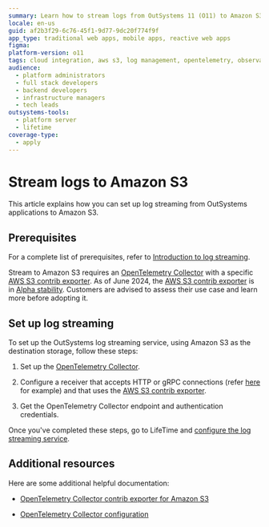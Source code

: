 ```yaml
---
summary: Learn how to stream logs from OutSystems 11 (O11) to Amazon S3 by setting up the OpenTelemetry Collector and configuring the log streaming service.
locale: en-us
guid: af2b3f29-6c76-45f1-9d77-9dc20f774f9f
app_type: traditional web apps, mobile apps, reactive web apps
figma:
platform-version: o11
tags: cloud integration, aws s3, log management, opentelemetry, observability
audience:
  - platform administrators
  - full stack developers
  - backend developers
  - infrastructure managers
  - tech leads
outsystems-tools:
  - platform server
  - lifetime
coverage-type:
  - apply
---
```


# Stream logs to Amazon S3

This article explains how you can set up log streaming from OutSystems applications to Amazon S3.

## Prerequisites

For a complete list of prerequisites, refer to [Introduction to log streaming](intro.md#prerequisites).

<div class="info" markdown="1">

Stream to Amazon S3 requires an [OpenTelemetry Collector](configure-collector.md) with a specific [AWS S3 contrib exporter](https://github.com/open-telemetry/opentelemetry-collector-contrib/tree/main/exporter/awss3exporter#aws-s3-exporter-for-opentelemetry-collector/). 
As of June 2024, the [AWS S3 contrib exporter](https://github.com/open-telemetry/opentelemetry-collector-contrib/tree/main/exporter/awss3exporter#aws-s3-exporter-for-opentelemetry-collector/) is in [Alpha stability](https://github.com/open-telemetry/opentelemetry-collector#alpha/). 
Customers are advised to assess their use case and learn more before adopting it.

</div>

## Set up log streaming

To set up the OutSystems log streaming service, using Amazon S3 as the destination storage, follow these steps:

1. Set up the [OpenTelemetry Collector](configure-collector.md).

1. Configure a receiver that accepts HTTP or gRPC connections (refer [here](https://github.com/open-telemetry/opentelemetry-collector/blob/main/receiver/otlpreceiver/README.md) for example) and that uses the [AWS S3 contrib exporter](https://github.com/open-telemetry/opentelemetry-collector-contrib/tree/main/exporter/awss3exporter#aws-s3-exporter-for-opentelemetry-collector/).

1. Get the OpenTelemetry Collector endpoint and authentication credentials.

Once you've completed these steps, go to LifeTime and [configure the log streaming service](lifetime-streaming.md). 

## Additional resources

Here are some additional helpful documentation:

* [OpenTelemetry Collector contrib exporter for Amazon S3](https://github.com/open-telemetry/opentelemetry-collector-contrib/tree/main/exporter/awss3exporter#aws-s3-exporter-for-opentelemetry-collector/)

* [OpenTelemetry Collector configuration](https://opentelemetry.io/docs/collector/configuration/)
